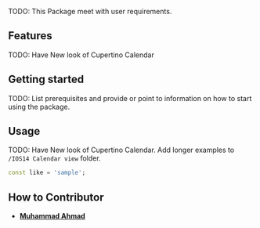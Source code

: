 <!--
This ios 14 calendar view we will update this shortly.
-->

TODO: This Package meet with user requirements.

## Features

TODO: Have New look of Cupertino Calendar

## Getting started

TODO: List prerequisites and provide or point to information on how to
start using the package.

## Usage

TODO: Have New look of Cupertino Calendar. Add longer examples
to `/IOS14 Calendar view` folder.

```dart
const like = 'sample';
```

## How to Contributor

- **[Muhammad Ahmad](https://www.linkedin.com/in/muhammad-ahmad-821963133)**
